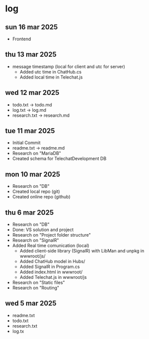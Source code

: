 # log
## sun 16 mar 2025
- Frontend
## thu 13 mar 2025
- message timestamp (local for client and utc for server)
	- Added utc time in ChatHub.cs
	- Added local time in Telechat.js
## wed 12 mar 2025
- todo.txt -> todo.md
- log.txt -> log.md
- research.txt -> research.md
## tue 11 mar 2025
- Initial Commit
- readme.txt -> readme.md
- Research on "MariaDB"
- Created schema for TelechatDevelopment DB
## mon 10 mar 2025
- Research on "DB"
- Created local repo (git)
- Created online repo (github)
## thu 6 mar 2025
- Research on "DB"
- Done: VS solution and project
- Research on "Project folder structure"
- Research on "SignalR"
- Added Real time comunication (local)
	- Added client-side library (SignalR) with LibMan and unpkg in wwwroot/js/
	- Added ChatHub model in Hubs/
	- Added SignalR in Program.cs
	- Added index.html in wwwroot/
	- Added Telechat.js in wwwroot/js
- Research on "Static files"
- Research on "Routing"
## wed 5 mar 2025
- readme.txt
- todo.txt
- research.txt
- log.tx
